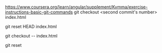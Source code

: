 
https://www.coursera.org/learn/angular/supplement/Kvmma/exercise-instructions-basic-git-commands
git checkout <second commit's number> index.html

git reset HEAD index.html

git checkout -- index.html

git reset